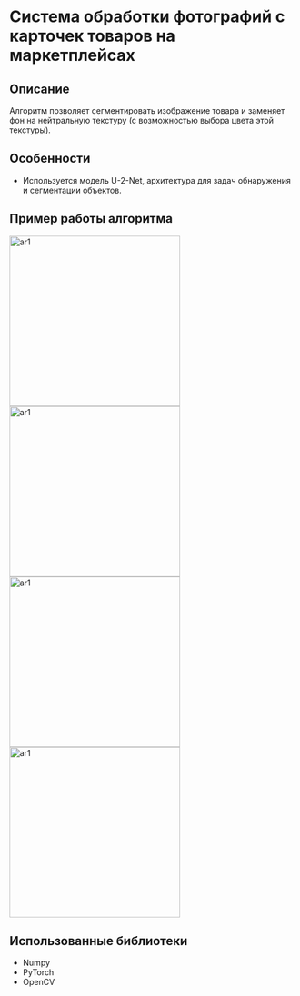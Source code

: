 # Система обработки фотографий с карточек товаров на маркетплейсах
## Описание
Алгоритм позволяет сегментировать изображение товара и заменяет фон на нейтральную текстуру (с возможностью выбора цвета этой текстуры).

## Особенности

- Используется модель U-2-Net, архитектура для задач обнаружения и сегментации объектов.


## Пример работы алгоритма
<img height="300" alt="ar1" src="https://github.com/user-attachments/assets/18182965-b047-4613-bf71-9ac568a4eead">

<img height="300" alt="ar1" src="https://github.com/user-attachments/assets/f22c3f42-5ab9-4170-8bc4-bde4c0bb76e9">

<img height="300" alt="ar1" src="https://github.com/user-attachments/assets/1c883db0-8ac4-4772-a62c-058ff83ee766">

<img height="300" alt="ar1" src="https://github.com/user-attachments/assets/df3c4686-b568-4cb0-858f-ef801e59473f">

## Использованные библиотеки 
- Numpy
- PyTorch
- OpenCV
  
